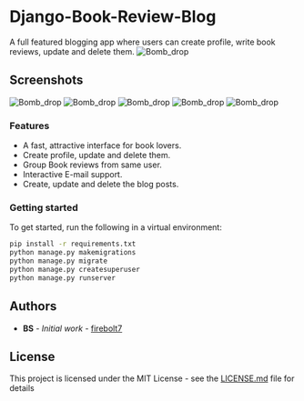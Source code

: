 # Django-Book-Review-Blog

A full featured blogging app where users can create profile, write book reviews, update and delete them.
<img src="https://github.com/firebolt7/Django-Book-Review-Blog/blob/main/misc/Book-Review-Blog-Logged-out-Goog.gif" title="Bomb_drop" alt="Bomb_drop">

## Screenshots
<img src="https://github.com/firebolt7/Django-Book-Review-Blog/blob/main/misc/1.png" title="Bomb_drop" alt="Bomb_drop" >
<img src="https://github.com/firebolt7/Django-Book-Review-Blog/blob/main/misc/2.png" title="Bomb_drop" alt="Bomb_drop" >
<img src="https://github.com/firebolt7/Django-Book-Review-Blog/blob/main/misc/3.png" title="Bomb_drop" alt="Bomb_drop" >
<img src="https://github.com/firebolt7/Django-Book-Review-Blog/blob/main/misc/4.png" title="Bomb_drop" alt="Bomb_drop" >
<img src="https://github.com/firebolt7/Django-Book-Review-Blog/blob/main/misc/1.png" title="Bomb_drop" alt="Bomb_drop" >


### Features

* A fast, attractive interface for book lovers.
* Create profile, update and delete them.
* Group Book reviews from same user.
* Interactive E-mail support.
* Create, update and delete the blog posts. 

### Getting started

To get started, run the following in a virtual environment:

``` bash
pip install -r requirements.txt
python manage.py makemigrations
python manage.py migrate
python manage.py createsuperuser
python manage.py runserver
```
## Authors

* **BS** - *Initial work* - [firebolt7](https://github.com/firebolt7)


## License

This project is licensed under the MIT License - see the [LICENSE.md](LICENSE.md) file for details
